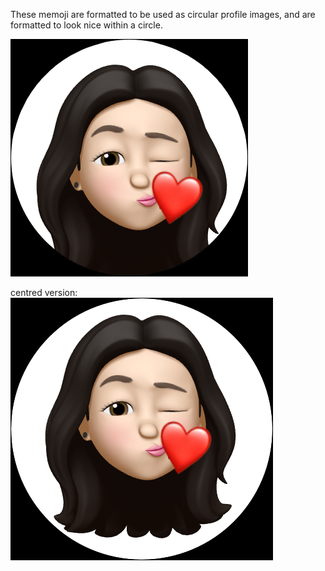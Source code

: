 These memoji are formatted to be used as circular profile images, and are formatted to look nice within a circle.

![](example.png)

centred version:
![](example-centered.png)
